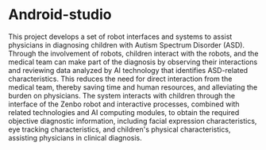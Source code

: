 # Android-studio
This project develops a set of robot interfaces and systems to assist physicians in diagnosing children with Autism Spectrum Disorder (ASD). Through the involvement of robots, children interact with the robots, and the medical team can make part of the diagnosis by observing their interactions and reviewing data analyzed by AI technology that identifies ASD-related characteristics. This reduces the need for direct interaction from the medical team, thereby saving time and human resources, and alleviating the burden on physicians. The system interacts with children through the interface of the Zenbo robot and interactive processes, combined with related technologies and AI computing modules, to obtain the required objective diagnostic information, including facial expression characteristics, eye tracking characteristics, and children's physical characteristics, assisting physicians in clinical diagnosis.
